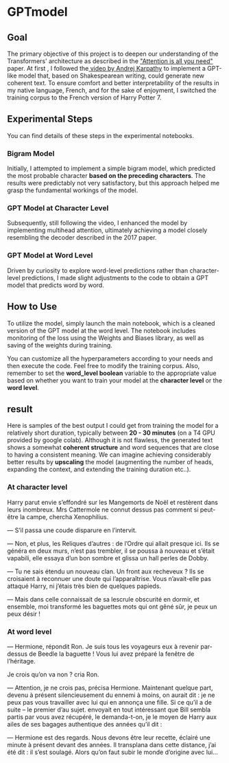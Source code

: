 # GPTmodel
## Goal

The primary objective of this project is to deepen our understanding of the Transformers' architecture as described in the ["Attention is all you need" ](https://arxiv.org/abs/1706.03762) paper. At first , I followed the[ video by Andrej Karpathy](https://youtu.be/kCc8FmEb1nY?si=0Qw0nNYas0c-iY_l) to implement a GPT-like model that, based on Shakespearean writing, could generate new coherent text. To ensure comfort and better interpretability of the results in my native language, French, and for the sake of enjoyment, I switched the training corpus to the French version of Harry Potter 7.

## Experimental Steps
You can find details of these steps in the experimental notebooks.

### Bigram Model
Initially, I attempted to implement a simple bigram model, which predicted the most probable character **based on the preceding characters**. The results were predictably not very satisfactory, but this approach helped me grasp the fundamental workings of the model.

### GPT Model at Character Level
Subsequently, still following the video, I enhanced the model by implementing multihead attention, ultimately achieving a model closely resembling the decoder described in the 2017 paper.
 
### GPT Model at Word Level
Driven by curiosity to explore word-level predictions rather than character-level predictions, I made slight adjustments to the code to obtain a GPT model that predicts word by word.

## How to Use

To utilize the model, simply launch the main notebook, which is a cleaned version of the GPT model at the word level. The notebook includes monitoring of the loss using the Weights and Biases library, as well as saving of the weights during training.

You can customize all the hyperparameters according to your needs and then execute the code. Feel free to modify the training corpus. Also, remember to set the **word_level boolean** variable to the appropriate value based on whether you want to train your model at the **character level** or the **word level**.



## result 

Here is samples of the best output I could get from training the model for a relatively short duration, typically between **20 - 30 minutes** (on a T4 GPU provided by google colab). Although it is not flawless, the generated text shows a somewhat **coherent structure** and word sequences that are close to having a consistent meaning. We can imagine achieving considerably better results by **upscaling** the model (augmenting the number of heads, expanding the context, and extending the training duration etc..). 

### At character level 

Harry parut envie s’effondré sur les Mangemorts de Noël et restèrent dans leurs inombreux. Mrs Cattermole ne connut dessus
pas comment si peut-être la campe, chercha Xenophilius.

— S’il passa une coude disparure en l’intervit.

— Non, et plus, les Reliques d’autres : de l’Ordre qui allait presque ici. Ils se généra en deux murs, n’est pas
trembler, il se poussa à nouveau et s’était vapabili, elle essaya d’un bon sombre et glissa un hall perles de
Dobby.

— Tu ne sais étendu un nouveau clan. Un front aux recheveux ? Ils se croisaient à reconnuer une doute qui
l’apparaîtrise. Vous n’avait-elle pas attaqué Harry, ni j’étais très bien de quelques papieds.

— Mais dans celle connaissait de sa lescrule obscurité en dormir, et ensemble, moi transformé les baguettes mots
qui ont gêné sûr, je peux un peux désir !


### At word level 

— Hermione, répondit Ron. Je suis tous les voyageurs eux à revenir par-dessus de Beedle la
baguette ! Vous lui avez préparé la fenêtre de l’héritage.

Je crois qu’on va non ? cria Ron.

— Attention, je ne crois pas, précisa Hermione. Maintenant quelque part, devenu à présent silencieusement du
ennemi à moins, on aurait dit : je ne peux pas vous travailler avec lui qui en annonça une
fille. Si ce qu’il a de suite – le premier d’au sujet. envoyait en tout intéressant que Bill sembla
partis par vous avez récupéré, le demanda-t-on, je le moyen de Harry aux ailes de ses bagages
authentique des années qu’il dit :

— Hermione est des regards. Nous devons être leur recette, éclairé une minute à présent devant
des années. Il transplana dans cette distance, j’ai été dit : il s’est soulagé. Alors qu’on faut subir le monde d’origine avec lui…

